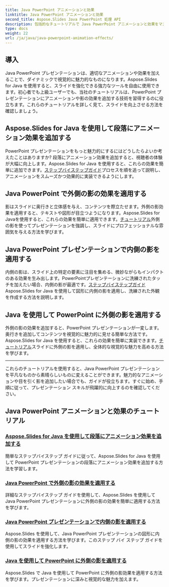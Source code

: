 ```yaml
---
title: Java PowerPoint アニメーションと効果
linktitle: Java PowerPoint アニメーションと効果
second_title: Aspose.Slides Java PowerPoint 処理 API
description: 包括的なチュートリアルで Java PowerPoint アニメーションと効果をマスターしましょう。Aspose.Slides for Java を使用してアニメーション、外側の影、内側の影を追加する方法を学習します。
type: docs
weight: 22
url: /ja/java/java-powerpoint-animation-effects/
---
```

## 導入

Java PowerPoint プレゼンテーションは、適切なアニメーションや効果を加えることで、ダイナミックで視覚的に魅力的なものになります。Aspose.Slides for Java を使用すると、スライドを強化できる強力なツールを自由に使用できます。初心者でも上級ユーザーでも、当社のチュートリアルは、PowerPoint プレゼンテーションにアニメーションや影の効果を追加する技術を習得するのに役立ちます。これらのチュートリアルを詳しく見て、スライドを向上させる方法を確認しましょう。

## Aspose.Slides for Java を使用して段落にアニメーション効果を追加する
PowerPoint プレゼンテーションをもっと魅力的にするにはどうしたらよいか考えたことはありますか? 段落にアニメーション効果を追加すると、視聴者の体験が大幅に向上します。Aspose.Slides for Java を使用すると、これらの効果を簡単に追加できます。[ステップバイステップガイド](./add-animation-effect-paragraph/)プロセスを順を追って説明し、アニメーションをスムーズかつ効果的に実装できるようにします。

## Java PowerPoint で外側の影の効果を適用する
影はスライドに奥行きと立体感を与え、コンテンツを際立たせます。外側の影効果を適用すると、テキストや図形が目立つようになります。Aspose.Slides for Javaを使用すると、これらの効果を簡単に適用できます。[チュートリアル](./apply-outer-shadow-effects-java-powerpoint/)外側の影を使ってプレゼンテーションを強調し、スライドにプロフェッショナルな雰囲気を与える方法を学びます。

## Java PowerPoint プレゼンテーションで内側の影を適用する
内側の影は、スライド上の特定の要素に注目を集める、微妙ながらもインパクトのある効果を生み出します。PowerPointプレゼンテーションに洗練されたタッチを加えたい場合、内側の影が最適です。[ステップバイステップガイド](./apply-inner-shadow-java-powerpoint/) Aspose.Slides for Java を使用して図形に内側の影を適用し、洗練された外観を作成する方法を説明します。

## Java を使用して PowerPoint に外側の影を適用する
外側の影の効果を追加すると、PowerPoint プレゼンテーションが一変します。奥行きを追加してコンテンツを視覚的に魅力的に見せる簡単な方法です。Aspose.Slides for Java を使用すると、これらの効果を簡単に実装できます。[チュートリアル](./apply-outer-shadow-powerpoint-java/)スライドに外側の影を適用し、全体的な視覚的な魅力を高める方法を学びます。

---

これらのチュートリアルを使用すると、Java PowerPoint プレゼンテーションを平凡なものから素晴らしいものに変えることができます。魅力的なアニメーションや目を引く影を追加したい場合でも、ガイドが役立ちます。すぐに始め、手順に従って、プレゼンテーション スキルが飛躍的に向上するのを確認してください。
## Java PowerPoint アニメーションと効果のチュートリアル
### [Aspose.Slides for Java を使用して段落にアニメーション効果を追加する](./add-animation-effect-paragraph/)
簡単なステップバイステップ ガイドに従って、Aspose.Slides for Java を使用して PowerPoint プレゼンテーションの段落にアニメーション効果を追加する方法を学習します。
### [Java PowerPoint で外側の影の効果を適用する](./apply-outer-shadow-effects-java-powerpoint/)
詳細なステップバイステップ ガイドを使用して、Aspose.Slides を使用して Java PowerPoint プレゼンテーションに外側の影の効果を簡単に適用する方法を学びます。
### [Java PowerPoint プレゼンテーションで内側の影を適用する](./apply-inner-shadow-java-powerpoint/)
Aspose.Slides を使用して、Java PowerPoint プレゼンテーションの図形に内側の影の効果を適用する方法を学びます。このステップ バイ ステップ ガイドを使用してスライドを強化します。
### [Java を使用して PowerPoint に外側の影を適用する](./apply-outer-shadow-powerpoint-java/)
Aspose.Slides で Java を使用して PowerPoint に外側の影効果を適用する方法を学びます。プレゼンテーションに深みと視覚的な魅力を加えます。